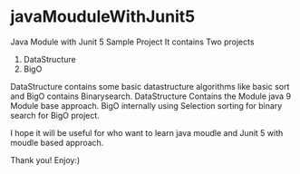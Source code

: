 # javaMouduleWithJunit5
Java Module with Junit 5 Sample Project
It contains Two projects 

1. DataStructure
2. BigO

DataStructure contains some basic datastructure algorithms like basic sort and BigO contains Binarysearch.
DataStructure Contains the Module java 9 Module base approach.
BigO internally using Selection sorting for binary search for BigO project.

I hope it will be useful for who want to learn java moudle and Junit 5 with moudle based approach.

Thank you!
Enjoy:)
